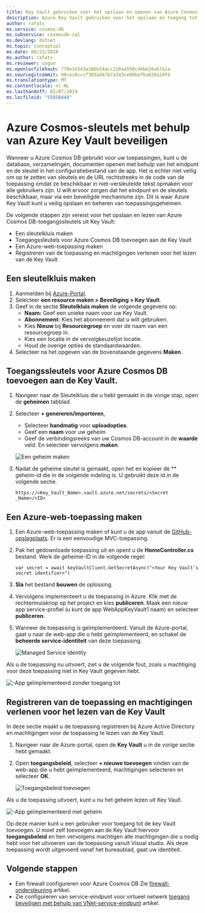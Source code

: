 ```yaml
---
title: Key Vault gebruiken voor het opslaan en openen van Azure Cosmos DB-sleutels
description: Azure Key Vault gebruiken voor het opslaan en toegang tot Azure Cosmos DB-verbindingsreeks, sleutels, -eindpunten.
author: rafats
ms.service: cosmos-db
ms.subservice: cosmosdb-sql
ms.devlang: dotnet
ms.topic: conceptual
ms.date: 08/21/2018
ms.author: rafats
ms.reviewer: sngun
ms.openlocfilehash: 770e1e543a16bb54acc216aa550c44be26ab7a1a
ms.sourcegitcommit: 90cec6cccf303ad4767a343ce00befba020a10f6
ms.translationtype: MT
ms.contentlocale: nl-NL
ms.lasthandoff: 02/07/2019
ms.locfileid: "55858448"
---
```

# <a name="secure-azure-cosmos-keys-using-azure-key-vault"></a>Azure Cosmos-sleutels met behulp van Azure Key Vault beveiligen 

Wanneer u Azure Cosmos DB gebruikt voor uw toepassingen, kunt u de database, verzamelingen, documenten openen met behulp van het eindpunt en de sleutel in het configuratiebestand van de app.  Het is echter niet veilig om op te zetten van sleutels en de URL rechtstreeks in de code van de toepassing omdat ze beschikbaar in niet-versleutelde tekst opmaken voor alle gebruikers zijn. U wilt ervoor zorgen dat het eindpunt en de sleutels beschikbaar, maar via een beveiligde mechanisme zijn. Dit is waar Azure Key Vault kunt u veilig opslaan en beheren van toepassingsgeheimen.

De volgende stappen zijn vereist voor het opslaan en lezen van Azure Cosmos DB-toegangssleutels uit Key Vault:

* Een sleutelkluis maken  
* Toegangssleutels voor Azure Cosmos DB toevoegen aan de Key Vault  
* Een Azure-web-toepassing maken  
* Registreren van de toepassing en machtigingen verlenen voor het lezen van de Key Vault  


## <a name="create-a-key-vault"></a>Een sleutelkluis maken

1. Aanmelden bij [Azure-Portal](https://portal.azure.com/).  
2. Selecteer **een resource maken > Beveiliging > Key Vault**.  
3. Geef in de sectie **Sleutelkluis maken** de volgende gegevens op:  
   * **Naam:** Geef een unieke naam voor uw Key Vault.  
   * **Abonnement:** Kies het abonnement dat u wilt gebruiken.  
   * Kies **Nieuw** bij **Resourcegroep** en voer de naam van een resourcegroep in.  
   * Kies een locatie in de vervolgkeuzelijst locatie.  
   * Houd de overige opties de standaardwaarden.  
4. Selecteer na het opgeven van de bovenstaande gegevens **Maken**.  

## <a name="add-azure-cosmos-db-access-keys-to-the-key-vault"></a>Toegangssleutels voor Azure Cosmos DB toevoegen aan de Key Vault.
1. Navigeer naar de Sleutelkluis die u hebt gemaakt in de vorige stap, open de **geheimen** tabblad.  
2. Selecteer **+ genereren/importeren**, 

   * Selecteer **handmatig** voor **uploadopties**.
   * Geef een **naam** voor uw geheim
   * Geef de verbindingsreeks van uw Cosmos DB-account in de **waarde** veld. En selecteer vervolgens **maken**.

   ![Een geheim maken](./media/access-secrets-from-keyvault/create-a-secret.png)

4. Nadat de geheime sleutel is gemaakt, open het en kopieer de ** geheim-id die in de volgende indeling is. U gebruikt deze id in de volgende sectie. 

   `https://<Key_Vault_Name>.vault.azure.net/secrets/<Secret _Name>/<ID>`

## <a name="create-an-azure-web-application"></a>Een Azure-web-toepassing maken

1. Een Azure-web-toepassing maken of kunt u de app vanuit de [GitHub-opslagplaats](https://github.com/Azure/azure-cosmosdb-dotnet/tree/master/Demo/keyvaultdemo). Er is een eenvoudige MVC-toepassing.  

2. Pak het gedownloade toepassing uit en opent u de **HomeController.cs** bestand. Werk de geheime-ID in de volgende regel:

   `var secret = await keyVaultClient.GetSecretAsync("<Your Key Vault’s secret identifier>")`

3. **Sla** het bestand **bouwen** de oplossing.  
4. Vervolgens implementeert u de toepassing in Azure. Klik met de rechtermuisknop op het project en kies **publiceren**. Maak een nieuw app service-profiel (u kunt de app WebAppKeyVault1 naam) en selecteer **publiceren**.   

5. Wanneer de toepassing is geïmplementeerd. Vanuit de Azure-portal, gaat u naar de web-app die u hebt geïmplementeerd, en schakel de **beheerde service-identiteit** van deze toepassing.  

   ![Managed Service Identity](./media/access-secrets-from-keyvault/turn-on-managed-service-identity.png)

Als u de toepassing nu uitvoert, ziet u de volgende fout, zoals u machtiging voor deze toepassing niet in Key Vault gegeven hebt.

![-App geïmplementeerd zonder toegang tot](./media/access-secrets-from-keyvault/app-deployed-without-access.png)

## <a name="register-the-application--grant-permissions-to-read-the-key-vault"></a>Registreren van de toepassing en machtigingen verlenen voor het lezen van de Key Vault

In deze sectie maakt u de toepassing registreren bij Azure Active Directory en machtigingen voor de toepassing te lezen van de Key Vault. 

1. Navigeer naar de Azure-portal, open de **Key Vault** u in de vorige sectie hebt gemaakt.  

2. Open **toegangsbeleid**, selecteer **+ nieuwe toevoegen** vinden van de web-app die u hebt geïmplementeerd, machtigingen selecteren en selecteer **OK**.  

   ![Toegangsbeleid toevoegen](./media/access-secrets-from-keyvault/add-access-policy.png)

Als u de toepassing uitvoert, kunt u nu het geheim lezen uit Key Vault.

![-App geïmplementeerd met geheim](./media/access-secrets-from-keyvault/app-deployed-with-access.png)
 
Op deze manier kunt u een gebruiker voor toegang tot de key Vault toevoegen. U moet zelf toevoegen aan de Key Vault hiervoor **toegangsbeleid** en hen vervolgens machtigen alle machtigingen die u nodig hebt voor het uitvoeren van de toepassing vanuit Visual studio. Als deze toepassing wordt uitgevoerd vanaf het bureaublad, gaat uw identiteit.

## <a name="next-steps"></a>Volgende stappen

* Een firewall configureren voor Azure Cosmos DB Zie [firewall-ondersteuning](firewall-support.md) artikel.
* Zie configureren van service-eindpunt voor virtueel netwerk [toegang beveiligen met behulp van VNet-service-eindpunt](vnet-service-endpoint.md) artikel.
